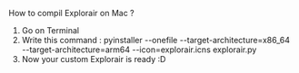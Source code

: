 How to compil Explorair on Mac ?

1. Go on Terminal
2. Write this command : pyinstaller --onefile --target-architecture=x86_64 --target-architecture=arm64 --icon=explorair.icns explorair.py
3. Now your custom Explorair is ready :D
